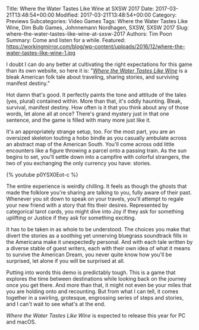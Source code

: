 Title: Where the Water Tastes Like Wine at SXSW 2017
Date: 2017-03-21T13:48:54+00:00
Modified: 2017-03-21T13:48:54+00:00
Category: Previews
Subcategories: Video Games
Tags: Where the Water Tastes Like Wine, Dim Bulb Games, Johnnemann Nordhagen, SXSW, SXSW 2017
Slug: where-the-water-tastes-like-wine-at-sxsw-2017
Authors: Tim Poon
Summary: Come and listen for a while.
Featured: https://workingmirror.com/blog/wp-content/uploads/2016/12/where-the-water-tastes-like-wine-1.jpg

I doubt I can do any better at cultivating the right expectations for this game than its own website, so here it is: "*[Where the Water Tastes Like Wine](http://www.wherethewatertasteslikewine.com/)* is a bleak American folk tale about traveling, sharing stories, and surviving manifest destiny."

Hot damn that's good. It perfectly paints the tone and attitude of the tales (yes, plural) contained within. More than that, it's oddly haunting. Bleak, survival, manifest destiny. How often is it that you think about any of those words, let alone all at once? There's grand mystery just in that one sentence, and the game is filled with many more just like it.

It's an appropriately strange setup, too. For the most part, you are an oversized skeleton touting a hobo bindle as you casually ambulate across an abstract map of the American South. You'll come across odd little encounters like a figure throwing a parcel onto a passing train. As the sun begins to set, you'll settle down into a campfire with colorful strangers, the two of you exchanging the only currency you have: stories.

{% youtube p0YSX0Eot-c %}

The entire experience is weirdly chilling. It feels as though the ghosts that made the folklore you're sharing are talking to you, fully aware of their past. Whenever you sit down to speak on your travels, you'll attempt to regale your new friend with a story that fits their desires. Represented by categorical tarot cards, you might dive into Joy if they ask for something uplifting or Justice if they ask for something exciting.

It has to be taken in as whole to be understood. The choices you make that divert the stories as a soothing yet unnerving bluegrass soundtrack fills in the Americana make it unexpectedly personal. And with each tale written by a diverse stable of guest writers, each with their own idea of what it means to survive the American Dream, you never quite know how you'll be surprised, let alone if you will be surprised at all.

Putting into words this demo is predictably tough. This is a game that explores the time between destinations while looking back on the journey once you get there. And more than that, it might not even be your miles that you are holding onto and recounting. But from what I can tell, it comes together in a swirling, grotesque, engrossing series of steps and stories, and I can't wait to see what's at the end.

*Where the Water Tastes Like Wine* is expected to release this year for PC and macOS.
